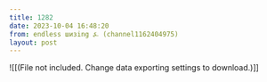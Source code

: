 ```yaml
---
title: 1282
date: 2023-10-04 16:48:20
from: endless шизing ⍼ (channel1162404975)
layout: post
---
```


![[(File not included. Change data exporting settings to download.)]]


